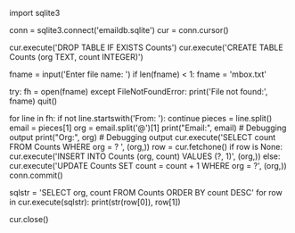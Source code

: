 import sqlite3

conn = sqlite3.connect('emaildb.sqlite')
cur = conn.cursor()

cur.execute('DROP TABLE IF EXISTS Counts')
cur.execute('CREATE TABLE Counts (org TEXT, count INTEGER)')

fname = input('Enter file name: ')
if len(fname) < 1:
    fname = 'mbox.txt'

try:
    fh = open(fname)
except FileNotFoundError:
    print('File not found:', fname)
    quit()

for line in fh:
    if not line.startswith('From: '):
        continue
    pieces = line.split()
    email = pieces[1]
    org = email.split('@')[1]
    print("Email:", email)  # Debugging output
    print("Org:", org)      # Debugging output
    cur.execute('SELECT count FROM Counts WHERE org = ? ', (org,))
    row = cur.fetchone()
    if row is None:
        cur.execute('INSERT INTO Counts (org, count) VALUES (?, 1)', (org,))
    else:
        cur.execute('UPDATE Counts SET count = count + 1 WHERE org = ?', (org,))
    conn.commit()

sqlstr = 'SELECT org, count FROM Counts ORDER BY count DESC'
for row in cur.execute(sqlstr):
    print(str(row[0]), row[1])

cur.close()
